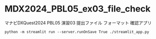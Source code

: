 # MDX2024_PBL05_ex03_file_check
マナビDXQuest2024 PBL05 演習03 提出ファイル フォーマット 確認アプリ

``` shell
python -m streamlit run --server.runOnSave True ./streamlit_app.py
```
